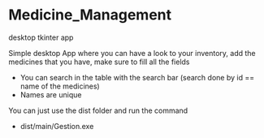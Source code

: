 # Medicine_Management
desktop tkinter app

Simple desktop App where you can have a look to your inventory, add the medicines that you have, make sure to fill all the fields 
+ You can search in the table with the search bar (search done by id == name of the medicines)
+ Names are unique 

You can just use the dist folder and run the command 
+ dist/main/Gestion.exe 
